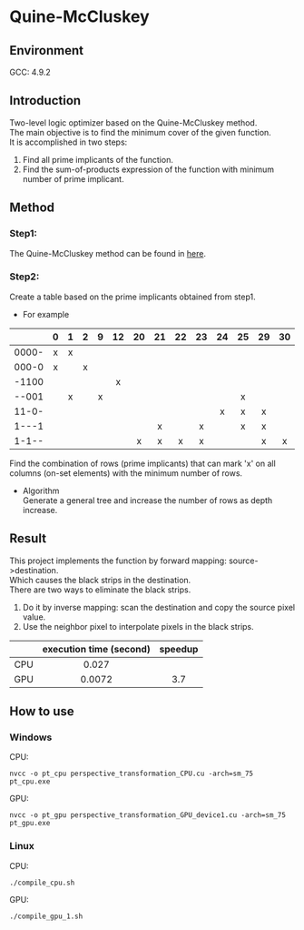 # Quine-McCluskey
## Environment
GCC: 4.9.2  
## Introduction
Two-level logic optimizer based on the Quine-McCluskey method.  
The main objective is to find the minimum cover of the given function.  
It is accomplished in two steps:
1. Find all prime implicants of the function.  
2. Find the sum-of-products expression of the function with minimum number of prime implicant.
## Method
### Step1:
The Quine-McCluskey method can be found in [here](https://www.geeksforgeeks.org/quine-mccluskey-method/ "link").  
### Step2:
Create a table based on the prime implicants obtained from step1.  
- For example  

|  | 0 | 1 | 2 | 9 | 12 | 20 | 21 | 22 | 23 | 24 | 25 | 29 | 30 |
| :--- | :---: | :---: | :---: | :---: | :---: | :---: | :---: | :---: | :---: | :---: | :---: | :---: | :---: |
| 0000- | x | x |   |   |   |   |   |   |   |   |   |   |   |
| 000-0 | x |   | x |   |   |   |   |   |   |   |   |   |   |
| -1100 |   |   |   |   | x |   |   |   |   |   |   |   |   |
| --001 |   | x |   | x |   |   |   |   |   |   | x |   |   |
| 11-0- |   |   |   |   |   |   |   |   |   | x | x | x |   |
| 1---1 |   |   |   |   |   |   | x |   | x |   | x | x |   |
| 1-1-- |   |   |   |   |   | x | x | x | x |   |   | x | x |  

Find the combination of rows (prime implicants) that can mark 'x' on all columns (on-set elements) with the minimum number of rows.  
- Algorithm  
Generate a general tree and increase the number of rows as depth increase.
## Result
This project implements the function by forward mapping: source->destination.  
Which causes the black strips in the destination.  
There are two ways to eliminate the black strips.  
1. Do it by inverse mapping: scan the destination and copy the source pixel value.  
2. Use the neighbor pixel to interpolate pixels in the black strips.

|  | execution time (second) | speedup |
| :---: | :---: |  :---: |
| CPU | 0.027 |  |
| GPU | 0.0072 | 3.7 |
## How to use
### Windows
CPU:  
  ```
  nvcc -o pt_cpu perspective_transformation_CPU.cu -arch=sm_75  
  pt_cpu.exe
  ```
GPU:  
  ```
  nvcc -o pt_gpu perspective_transformation_GPU_device1.cu -arch=sm_75  
  pt_gpu.exe
  ```
### Linux

CPU:  
  ```
  ./compile_cpu.sh  
  ```
GPU: 
  ```
  ./compile_gpu_1.sh  
  ```
